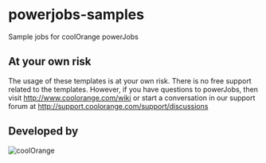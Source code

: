 # powerjobs-samples
Sample jobs for coolOrange powerJobs



## At your own risk

The usage of these templates is at your own risk. There is no free support related to the templates. However, if you have questions to powerJobs, then visit http://www.coolorange.com/wiki or start a conversation in our support forum at http://support.coolorange.com/support/discussions

## Developed by

![coolOrange](https://user-images.githubusercontent.com/36075173/46519882-4b518880-c87a-11e8-8dab-dffe826a9630.png)